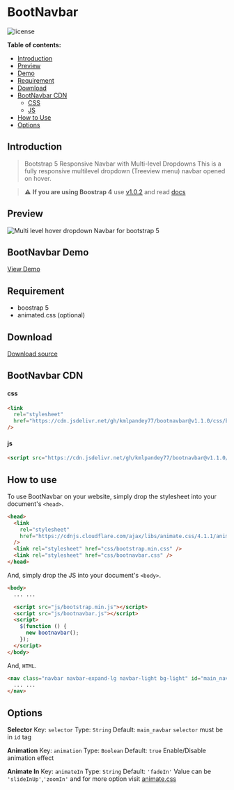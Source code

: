 # BootNavbar

![license](https://img.shields.io/github/license/kmlpandey77/bootnavbar?style=plastic)

**Table of contents:**

- [Introduction](#introduction)
- [Preview](#preview)
- [Demo](#bootnavbar-demo)
- [Requirement](#requirement)
- [Download](#Download)
- [BootNavbar CDN](#bootnavbar-cdn)
  - [CSS](#css)
  - [JS](#js)
- [How to Use](#how-to-use)
- [Options](#options)

## Introduction

> Bootstrap 5 Responsive Navbar with Multi-level Dropdowns
> This is a fully responsive multilevel dropdown (Treeview menu) navbar opened on hover.

> :warning: **If you are using Boostrap 4** use [v1.0.2](https://github.com/kmlpandey77/bootnavbar/releases/tag/v1.0.2) and read [docs](./README-BOOTSTRAP-4.md)

## Preview

![Multi level hover dropdown Navbar for bootstrap 5](https://raw.githubusercontent.com/kmlpandey77/bootnavbar/master/Preview.png "Navbar Preview")

## BootNavbar Demo

[View Demo](https://kmlpandey77.github.io/bootnavbar)

## Requirement

- boostrap 5
- animated.css (optional)

## Download

[Download source](https://github.com/kmlpandey77/bootnavbar/archive/refs/tags/v1.1.0.zip)

## BootNavbar CDN

#### css

```html
<link
  rel="stylesheet"
  href="https://cdn.jsdelivr.net/gh/kmlpandey77/bootnavbar@v1.1.0/css/bootnavbar.css"
/>
```

#### js

```html
<script src="https://cdn.jsdelivr.net/gh/kmlpandey77/bootnavbar@v1.1.0/js/bootnavbar.js"></script>
```

## How to use

To use BootNavbar on your website, simply drop the stylesheet into your document's `<head>`.

```html
<head>
  <link
    rel="stylesheet"
    href="https://cdnjs.cloudflare.com/ajax/libs/animate.css/4.1.1/animate.min.css"
  />
  <link rel="stylesheet" href="css/bootstrap.min.css" />
  <link rel="stylesheet" href="css/bootnavbar.css" />
</head>
```

And, simply drop the JS into your document's `<body>`.

```html
<body>
  ... ...

  <script src="js/bootstrap.min.js"></script>
  <script src="js/bootnavbar.js"></script>
  <script>
    $(function () {
      new bootnavbar();
    });
  </script>
</body>
```

And, `HTML`.

```html
<nav class="navbar navbar-expand-lg navbar-light bg-light" id="main_navbar">
  ... ...
</nav>
```

## Options

**Selector**
Key: `selector`
Type: `String`
Default: `main_navbar`
`selector` must be in `id` tag

**Animation**
Key: `animation`
Type: `Boolean`
Default: `true`
Enable/Disable animation effect

**Animate In**
Key: `animateIn`
Type: `String`
Default: `'fadeIn'`
Value can be `'slideInUp'`,`'zoomIn'` and for more option visit [animate.css](https://daneden.github.io/animate.css)
